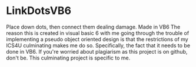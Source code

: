 # LinkDotsVB6
Place down dots, then connect them dealing damage. Made in VB6
The reason this is created in visual basic 6 with me going through the trouble of implementing a pseudo object oriented design is that the
restrictions of my ICS4U culminating makes me do so. Specifically, the fact that it needs to be done in VB6. If you're worried about plagiarism
as this project is on github, don't be. This culminating project is specific to me.
